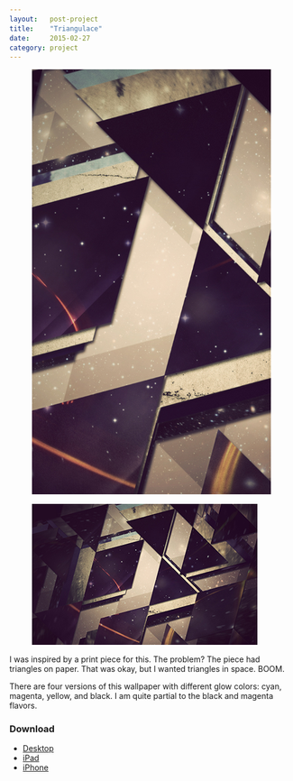 ```yaml
---
layout:   post-project
title:    "Triangulace"
date:     2015-02-27
category: project
---
```


<div class="l-wrap">
  <figure class="project__iphone">
    <img src="/images/freebies/triangulace/iphone-01.jpg"/>
  </figure>

  <figure class="project__macbook">
    <img src="/images/freebies/triangulace/desktop-01.jpg"/>
  </figure>
</div>

I was inspired by a print piece for this. The problem? The piece had triangles on paper. That was okay, but I wanted triangles in space. BOOM.

There are four versions of this wallpaper with different glow colors: cyan, magenta, yellow, and black. I am quite partial to the black and magenta flavors.

### Download

* [Desktop](https://s3-us-west-2.amazonaws.com/ideasnevercease/dsgn/downloads/desktop/dsgn-triangulace.zip)
* [iPad](https://s3-us-west-2.amazonaws.com/ideasnevercease/dsgn/downloads/ipad/dsgn-triangulace.zip)
* [iPhone](https://s3-us-west-2.amazonaws.com/ideasnevercease/dsgn/downloads/iphone/dsgn-triangulace.zip)